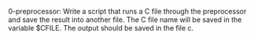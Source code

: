 0-preprocessor: Write a script that runs a C file through the preprocessor and save the result into another file. The C file name will be saved in the variable $CFILE. The output should be saved in the file c.
